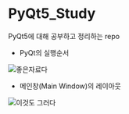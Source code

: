# PyQt5_Study
PyQt5에 대해 공부하고 정리하는 repo

- PyQt의 실행순서

![좋은자료다](https://wikidocs.net/images/page/5222/r16.04.png)


- 메인창(Main Window)의 레이아웃

![이것도 그러다](https://user-images.githubusercontent.com/48408417/105280948-616fe800-5bee-11eb-8bcd-3bd926c8e845.png)
